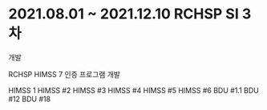 # 2021.08.01 ~ 2021.12.10 RCHSP SI 3차

개발 

RCHSP HIMSS 7 인증 프로그램 개발

HIMSS 1
HIMSS #2
HIMSS #3
HIMSS #4
HIMSS #5
HIMSS #6
BDU #1.1
BDU #12
BDU #18



